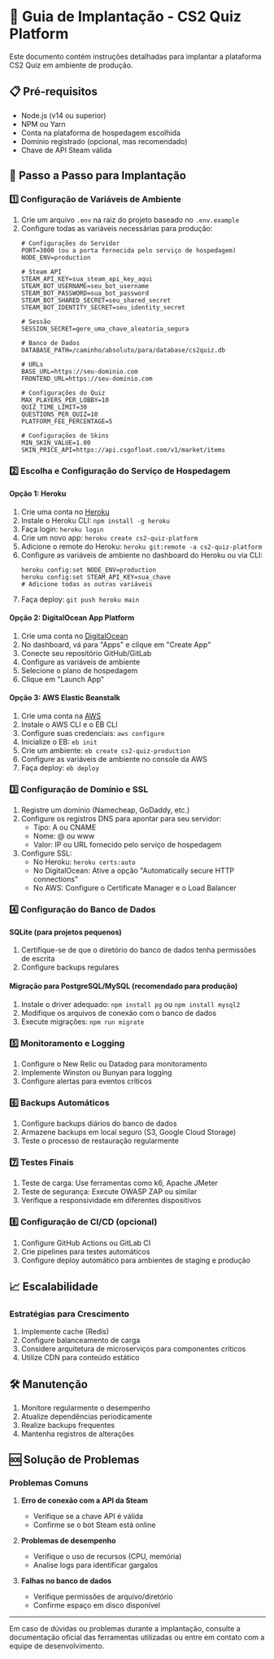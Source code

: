 # 🚀 Guia de Implantação - CS2 Quiz Platform

Este documento contém instruções detalhadas para implantar a plataforma CS2 Quiz em ambiente de produção.

## 📋 Pré-requisitos

- Node.js (v14 ou superior)
- NPM ou Yarn
- Conta na plataforma de hospedagem escolhida
- Domínio registrado (opcional, mas recomendado)
- Chave de API Steam válida

## 🔧 Passo a Passo para Implantação

### 1️⃣ Configuração de Variáveis de Ambiente

1. Crie um arquivo `.env` na raiz do projeto baseado no `.env.example`
2. Configure todas as variáveis necessárias para produção:
   ```
   # Configurações do Servidor
   PORT=3000 (ou a porta fornecida pelo serviço de hospedagem)
   NODE_ENV=production

   # Steam API
   STEAM_API_KEY=sua_steam_api_key_aqui
   STEAM_BOT_USERNAME=seu_bot_username
   STEAM_BOT_PASSWORD=sua_bot_password
   STEAM_BOT_SHARED_SECRET=seu_shared_secret
   STEAM_BOT_IDENTITY_SECRET=seu_identity_secret

   # Sessão
   SESSION_SECRET=gere_uma_chave_aleatoria_segura

   # Banco de Dados
   DATABASE_PATH=/caminho/absoluto/para/database/cs2quiz.db

   # URLs
   BASE_URL=https://seu-dominio.com
   FRONTEND_URL=https://seu-dominio.com

   # Configurações do Quiz
   MAX_PLAYERS_PER_LOBBY=10
   QUIZ_TIME_LIMIT=30
   QUESTIONS_PER_QUIZ=10
   PLATFORM_FEE_PERCENTAGE=5

   # Configurações de Skins
   MIN_SKIN_VALUE=1.00
   SKIN_PRICE_API=https://api.csgofloat.com/v1/market/items
   ```

### 2️⃣ Escolha e Configuração do Serviço de Hospedagem

#### Opção 1: Heroku

1. Crie uma conta no [Heroku](https://heroku.com)
2. Instale o Heroku CLI: `npm install -g heroku`
3. Faça login: `heroku login`
4. Crie um novo app: `heroku create cs2-quiz-platform`
5. Adicione o remote do Heroku: `heroku git:remote -a cs2-quiz-platform`
6. Configure as variáveis de ambiente no dashboard do Heroku ou via CLI:
   ```
   heroku config:set NODE_ENV=production
   heroku config:set STEAM_API_KEY=sua_chave
   # Adicione todas as outras variáveis
   ```
7. Faça deploy: `git push heroku main`

#### Opção 2: DigitalOcean App Platform

1. Crie uma conta no [DigitalOcean](https://digitalocean.com)
2. No dashboard, vá para "Apps" e clique em "Create App"
3. Conecte seu repositório GitHub/GitLab
4. Configure as variáveis de ambiente
5. Selecione o plano de hospedagem
6. Clique em "Launch App"

#### Opção 3: AWS Elastic Beanstalk

1. Crie uma conta na [AWS](https://aws.amazon.com)
2. Instale o AWS CLI e o EB CLI
3. Configure suas credenciais: `aws configure`
4. Inicialize o EB: `eb init`
5. Crie um ambiente: `eb create cs2-quiz-production`
6. Configure as variáveis de ambiente no console da AWS
7. Faça deploy: `eb deploy`

### 3️⃣ Configuração de Domínio e SSL

1. Registre um domínio (Namecheap, GoDaddy, etc.)
2. Configure os registros DNS para apontar para seu servidor:
   - Tipo: A ou CNAME
   - Nome: @ ou www
   - Valor: IP ou URL fornecido pelo serviço de hospedagem
3. Configure SSL:
   - No Heroku: `heroku certs:auto`
   - No DigitalOcean: Ative a opção "Automatically secure HTTP connections"
   - No AWS: Configure o Certificate Manager e o Load Balancer

### 4️⃣ Configuração do Banco de Dados

#### SQLite (para projetos pequenos)

1. Certifique-se de que o diretório do banco de dados tenha permissões de escrita
2. Configure backups regulares

#### Migração para PostgreSQL/MySQL (recomendado para produção)

1. Instale o driver adequado: `npm install pg` ou `npm install mysql2`
2. Modifique os arquivos de conexão com o banco de dados
3. Execute migrações: `npm run migrate`

### 5️⃣ Monitoramento e Logging

1. Configure o New Relic ou Datadog para monitoramento
2. Implemente Winston ou Bunyan para logging
3. Configure alertas para eventos críticos

### 6️⃣ Backups Automáticos

1. Configure backups diários do banco de dados
2. Armazene backups em local seguro (S3, Google Cloud Storage)
3. Teste o processo de restauração regularmente

### 7️⃣ Testes Finais

1. Teste de carga: Use ferramentas como k6, Apache JMeter
2. Teste de segurança: Execute OWASP ZAP ou similar
3. Verifique a responsividade em diferentes dispositivos

### 8️⃣ Configuração de CI/CD (opcional)

1. Configure GitHub Actions ou GitLab CI
2. Crie pipelines para testes automáticos
3. Configure deploy automático para ambientes de staging e produção

## 📈 Escalabilidade

### Estratégias para Crescimento

1. Implemente cache (Redis)
2. Configure balanceamento de carga
3. Considere arquitetura de microserviços para componentes críticos
4. Utilize CDN para conteúdo estático

## 🛠️ Manutenção

1. Monitore regularmente o desempenho
2. Atualize dependências periodicamente
3. Realize backups frequentes
4. Mantenha registros de alterações

## 🆘 Solução de Problemas

### Problemas Comuns

1. **Erro de conexão com a API da Steam**
   - Verifique se a chave API é válida
   - Confirme se o bot Steam está online

2. **Problemas de desempenho**
   - Verifique o uso de recursos (CPU, memória)
   - Analise logs para identificar gargalos

3. **Falhas no banco de dados**
   - Verifique permissões de arquivo/diretório
   - Confirme espaço em disco disponível

---

Em caso de dúvidas ou problemas durante a implantação, consulte a documentação oficial das ferramentas utilizadas ou entre em contato com a equipe de desenvolvimento.